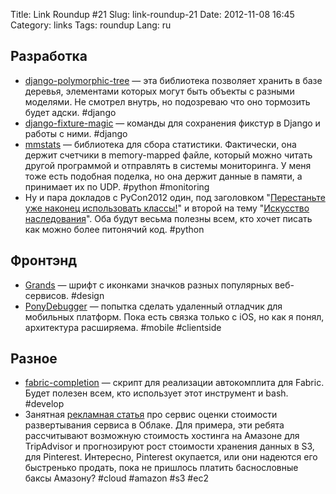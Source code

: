 Title: Link Roundup #21
Slug: link-roundup-21
Date: 2012-11-08 16:45
Category: links
Tags: roundup
Lang: ru

Разработка
----------
* [django-polymorphic-tree](https://github.com/edoburu/django-polymorphic-tree) — эта библиотека позволяет хранить в базе деревья, элементами которых могут быть объекты с разными моделями. Не смотрел внутрь, но подозреваю что оно тормозить будет адски. #django
* [django-fixture-magic](https://github.com/davedash/django-fixture-magic) — команды для сохранения фикстур в Django и работы с ними. #django
* [mmstats](https://github.com/schmichael/mmstats) — библиотека для сбора статистики. Фактически, она держит счетчики в memory-mapped файле, который можно читать другой программой и отправлять в системы мониторинга. У меня тоже есть подобная поделка, но она держит данные в памяти, а принимает их по UDP. #python #monitoring
* Ну и пара докладов с PyCon2012 один, под заголовком "[Перестаньте уже наконец использовать классы!](http://www.youtube.com/watch?v=o9pEzgHorH0)" и второй на тему "[Искусство наследования](http://www.youtube.com/watch?v=miGolgp9xq8)". Оба будут весьма полезны всем, кто хочет писать как можно более питонячий код. #python

Фронтэнд
--------
* [Grands](http://grawl.github.com/Grands/) —  шрифт с иконками значков разных популярных веб-сервисов. #design
* [PonyDebugger](https://github.com/square/PonyDebugger) — попытка сделать удаленный отладчик для мобильных платформ. Пока есть связка только с iOS, но как я понял, архитектура расширяема. #mobile #clientside

Разное
------
* [fabric-completion](https://github.com/underself/fabric-completion) — скрипт для реализации автокомплита для Fabric. Будет полезен всем, кто использует этот инструмент и bash. #develop
* Занятная [рекламная статья](http://highscalability.com/blog/2012/11/1/cost-analysis-tripadvisor-and-pinterest-costs-on-the-aws-clo.html) про сервис оценки стоимости развертывания сервиса в Облаке. Для примера, эти ребята рассчитывают возможную стоимость хостинга на Амазоне для TripAdvisor и прогнозируют рост стоимости хранения данных в S3, для Pinterest. Интересно, Pinterest окупается, или они надеются его быстренько продать, пока не пришлось платить баснословные баксы Амазону? #cloud #amazon #s3 #ec2
